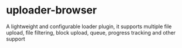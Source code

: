 # uploader-browser
A lightweight and configurable loader plugin, it supports multiple file upload, file filtering, block upload, queue, progress tracking and other support
